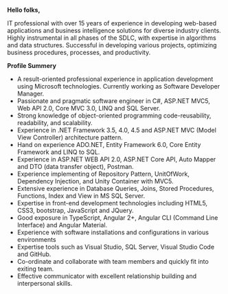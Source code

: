 <b>Hello folks,</b>
<p>IT professional with over 15 years of experience in developing web-based applications and business intelligence solutions for diverse industry clients. Highly instrumental in all phases of the SDLC, with expertise in algorithms and data structures. Successful in developing various projects, optimizing business procedures, processes, and productivity.</p>
<b>Profile Summery</b>
<ul>
<li>A result-oriented professional experience in application development using Microsoft technologies. Currently working as Software Developer Manager.</li>
<li>Passionate and pragmatic software engineer in C#, ASP.NET MVC5, Web API 2.0, Core MVC 3.0, LINQ and SQL Server.</li>
<li>Strong knowledge of object-oriented programming code-reusability, readability, and scalability.</li>
<li>Experience in .NET Framework 3.5, 4.0, 4.5 and ASP.NET MVC (Model View Controller) architecture pattern.</li>
<li>Hand on experience ADO.NET, Entity Framework 6.0, Core Entity Framework and LINQ to SQL.</li>
<li>Experience in ASP.NET WEB API 2.0, ASP.NET Core API, Auto Mapper and DTO (data transfer object), Postman.</li>
<li>Experience implementing of Repository Pattern, UnitOfWork, Dependency Injection, and Unity Container with MVC5.</li>
<li>Extensive experience in Database Queries, Joins, Stored Procedures, Functions, Index and View in MS SQL Server.</li>
<li>Expertise in front-end development technologies including HTML5, CSS3, bootstrap, JavaScript and JQuery.</li>
<li>Good exposure in TypeScript, Angular 2+, Angular CLI (Command Line Interface) and Angular Material.</li>
<li>Experience with software installations and configurations in various environments</li>
<li>Expertise tools such as Visual Studio, SQL Server, Visual Studio Code and GitHub.</li>
<li>Co-ordinate and collaborate with team members and quickly fit into exiting team.</li>
<li>Effective communicator with excellent relationship building and interpersonal skills.</li>
</ul>
